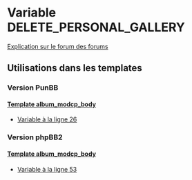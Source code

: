 # Variable DELETE_PERSONAL_GALLERY
[Explication sur le forum des forums](http://forum.forumactif.com/t294113-listing-des-variables#DELETE_PERSONAL_GALLERY)
## Utilisations dans les templates
### Version PunBB
#### [Template album_modcp_body](punbb/album_modcp_body.md)
* [Variable à la ligne 26](../punbb/album_modcp_body.tpl#L26)
### Version phpBB2
#### [Template album_modcp_body](subsilver/album_modcp_body.md)
* [Variable à la ligne 53](../subsilver/album_modcp_body.tpl#L53)
